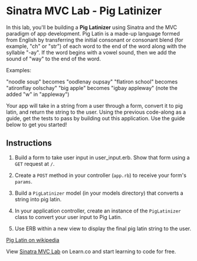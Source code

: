# Sinatra MVC Lab - Pig Latinizer

In this lab, you'll be building a **Pig Latinizer** using Sinatra and the
MVC paradigm of app development. Pig Latin is a made-up language formed
from English by transferring the initial consonant or consonant blend
(for example, "ch" or "str") of each word to the end of the word along
with the syllable "-ay". If the word begins with a vowel sound, then we
add the sound of "way" to the end of the word.

Examples:

"noodle soup" becomes "oodlenay oupsay"
"flatiron school" becomes "atironflay oolschay"
"big apple" becomes "igbay appleway" (note the added "w" in "appleway")

Your app will take in a string from a user through a form, convert it to
pig latin, and return the string to the user. Using the previous code-along
as a guide, get the tests to pass by building out this application. Use
the guide below to get you started!

## Instructions

1. Build a form to take user input in user_input.erb. Show that form
using a `GET` request at `/`.

2. Create a `POST` method in your controller (`app.rb`) to receive your
form's `params`.

3. Build a `PigLatinizer` model (in your models directory) that converts
a string into pig latin.

4. In your application controller, create an instance of the `PigLatinizer`
class to convert your user input to Pig Latin.

5. Use ERB within a new view to display the final pig latin string to the
user.



<a href='https://en.wikipedia.org/wiki/Pig_Latin'>Pig Latin on wikipedia</a>

<p class='util--hide'>View <a href='https://learn.co/lessons/sinatra-mvc-lab'>Sinatra MVC Lab</a> on Learn.co and start learning to code for free.</p>
